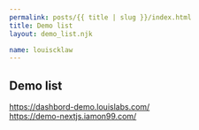 ```yaml
---
permalink: posts/{{ title | slug }}/index.html
title: Demo list
layout: demo_list.njk

name: louiscklaw
---
```


## Demo list

<div class="list-container">
<div class="list">
    <div>
        <a href="https://dashbord-demo.louislabs.com/"
            target="_blank" rel="noopener noreferrer"
            >
            https://dashbord-demo.louislabs.com/
        </a>
    </div>
    <div>
        <a href="https://demo-nextjs.iamon99.com/"
            target="_blank" rel="noopener noreferrer"
            >
            https://demo-nextjs.iamon99.com/
        </a>
    </div>
</div>
</div>

